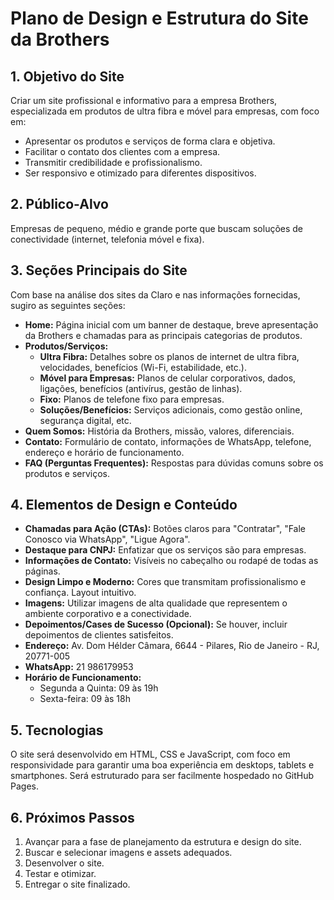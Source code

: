 
# Plano de Design e Estrutura do Site da Brothers

## 1. Objetivo do Site

Criar um site profissional e informativo para a empresa Brothers, especializada em produtos de ultra fibra e móvel para empresas, com foco em: 
*   Apresentar os produtos e serviços de forma clara e objetiva.
*   Facilitar o contato dos clientes com a empresa.
*   Transmitir credibilidade e profissionalismo.
*   Ser responsivo e otimizado para diferentes dispositivos.

## 2. Público-Alvo

Empresas de pequeno, médio e grande porte que buscam soluções de conectividade (internet, telefonia móvel e fixa).

## 3. Seções Principais do Site

Com base na análise dos sites da Claro e nas informações fornecidas, sugiro as seguintes seções:

*   **Home:** Página inicial com um banner de destaque, breve apresentação da Brothers e chamadas para as principais categorias de produtos.
*   **Produtos/Serviços:**
    *   **Ultra Fibra:** Detalhes sobre os planos de internet de ultra fibra, velocidades, benefícios (Wi-Fi, estabilidade, etc.).
    *   **Móvel para Empresas:** Planos de celular corporativos, dados, ligações, benefícios (antivírus, gestão de linhas).
    *   **Fixo:** Planos de telefone fixo para empresas.
    *   **Soluções/Benefícios:** Serviços adicionais, como gestão online, segurança digital, etc.
*   **Quem Somos:** História da Brothers, missão, valores, diferenciais.
*   **Contato:** Formulário de contato, informações de WhatsApp, telefone, endereço e horário de funcionamento.
*   **FAQ (Perguntas Frequentes):** Respostas para dúvidas comuns sobre os produtos e serviços.

## 4. Elementos de Design e Conteúdo

*   **Chamadas para Ação (CTAs):** Botões claros para "Contratar", "Fale Conosco via WhatsApp", "Ligue Agora".
*   **Destaque para CNPJ:** Enfatizar que os serviços são para empresas.
*   **Informações de Contato:** Visíveis no cabeçalho ou rodapé de todas as páginas.
*   **Design Limpo e Moderno:** Cores que transmitam profissionalismo e confiança. Layout intuitivo.
*   **Imagens:** Utilizar imagens de alta qualidade que representem o ambiente corporativo e a conectividade.
*   **Depoimentos/Cases de Sucesso (Opcional):** Se houver, incluir depoimentos de clientes satisfeitos.
*   **Endereço:** Av. Dom Hélder Câmara, 6644 - Pilares, Rio de Janeiro - RJ, 20771-005
*   **WhatsApp:** 21 986179953
*   **Horário de Funcionamento:**
    *   Segunda a Quinta: 09 às 19h
    *   Sexta-feira: 09 às 18h

## 5. Tecnologias

O site será desenvolvido em HTML, CSS e JavaScript, com foco em responsividade para garantir uma boa experiência em desktops, tablets e smartphones. Será estruturado para ser facilmente hospedado no GitHub Pages.

## 6. Próximos Passos

1.  Avançar para a fase de planejamento da estrutura e design do site.
2.  Buscar e selecionar imagens e assets adequados.
3.  Desenvolver o site.
4.  Testar e otimizar.
5.  Entregar o site finalizado.

